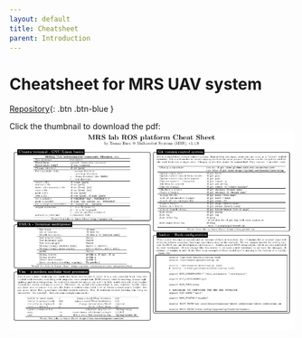 ```yaml
---
layout: default
title: Cheatsheet
parent: Introduction
---
```


# Cheatsheet for MRS UAV system

[Repository](http://github.com/ctu-mrs/mrs_cheatsheet){: .btn .btn-blue }

Click the thumbnail to download the pdf:
[![Cheatsheet PDF](https://github.com/ctu-mrs/mrs_cheatsheet/raw/gh-pages/thumbnail.jpg)](https://github.com/ctu-mrs/mrs_cheatsheet/raw/gh-pages/mrs_cheatsheet.pdf)
